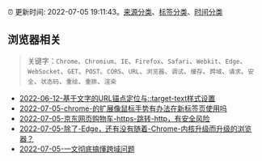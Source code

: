 :alarm_clock: 更新时间: 2022-07-05 19:11:43。[来源分类](../README.md)、[标签分类](../TAGS.md)、[时间分类](../TIMELINE.md)

## 浏览器相关


> 关键字：`Chrome`、`Chromium`、`IE`、`Firefox`、`Safari`、`Webkit`、`Edge`、`WebSocket`、`GET`、`POST`、`CORS`、`URL`、`浏览器`、`调试`、`缓存`、`跨域`、`请求`、`安全`、`状态码`、`重绘`、`重排`、`渲染`



- [2022-06-12-基于文字的URL锚点定位与::target-text样式设置](https://www.zhangxinxu.com/wordpress/2022/06/url-anchor-target-text/) 
- [2022-07-05-chrome-的扩展像鼠标手势有办法在新标签页使用吗](https://www.v2ex.com/t/864296) 
- [2022-07-05-京东网页购物车-https-跳转-http，有安全风险](https://www.v2ex.com/t/864286) 
- [2022-07-05-除了-Edge，还有没有随着-Chrome-内核升级而升级的浏览器？](https://www.v2ex.com/t/864274) 
- [2022-07-05-一文彻底搞懂跨域问题](https://toutiao.io/k/xw3mo2f) 